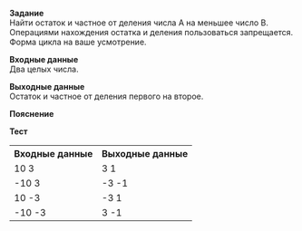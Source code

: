 **Задание**  
Найти остаток и частное от деления числа A на меньшее число B. Операциями нахождения остатка и деления пользоваться запрещается. Форма цикла на ваше усмотрение.  

**Входные данные**  
Два целых числа.  

**Выходные данные**  
Остаток и частное от деления первого на второе.  

**Пояснение**  

**Тест**  
<table>
  <tr>
    <th>Входные данные</th>
    <th>Выходные данные</th>
  </tr>
  <tr>
    <td>10 3</td>
    <td>3 1</td>
  </tr>
  <tr>
    <td>-10 3</td>
    <td>-3 -1</td>
  </tr>
  <tr>
    <td>10 -3</td>
    <td>-3 1</td>
  </tr>
  <tr>
    <td>-10 -3</td>
    <td>3 -1</td>
  </tr>
</table>

